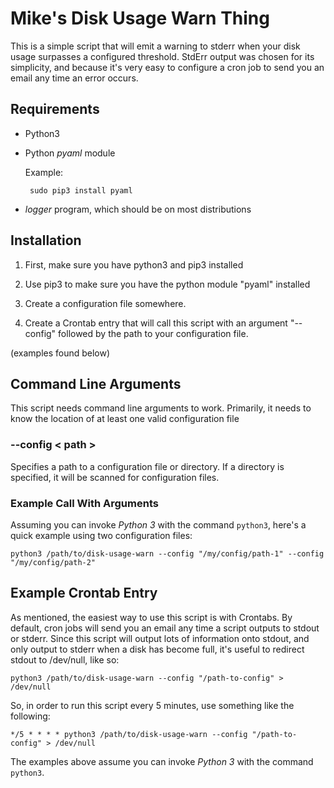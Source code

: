 
# Mike's Disk Usage Warn Thing

This is a simple script that will emit a warning to stderr when your disk usage surpasses a configured threshold. StdErr output was chosen for its simplicity, and because it's very easy to configure a cron job to send you an email any time an error occurs.

## Requirements

* Python3

* Python *pyaml* module
  
  Example:
  
  ``` sudo pip3 install pyaml```

* *logger* program, which should be on most distributions

## Installation

1. First, make sure you have python3 and pip3 installed

2. Use pip3 to make sure you have the python module "pyaml" installed

3. Create a configuration file somewhere. 

4. Create a Crontab entry that will call this script with an argument "--config" followed by the path to your configuration file.

(examples found below)

## Command Line Arguments

This script needs command line arguments to work. Primarily, it needs to know the location of at least one valid configuration file

### --config < path >

Specifies a path to a configuration file or directory. If a directory is specified, it will be scanned for configuration files.

### Example Call With Arguments

Assuming you can invoke *Python 3* with the command ```python3```, here's a quick example using two configuration files:

```
python3 /path/to/disk-usage-warn --config "/my/config/path-1" --config "/my/config/path-2"
```

## Example Crontab Entry

As mentioned, the easiest way to use this script is with Crontabs. By default, cron jobs will send you an email any time a script outputs to stdout or stderr. Since this script will output lots of information onto stdout, and only output to stderr when a disk has become full, it's useful to redirect stdout to /dev/null, like so:

```
python3 /path/to/disk-usage-warn --config "/path-to-config" > /dev/null
```

So, in order to run this script every 5 minutes, use something like the following:

```
*/5 * * * * python3 /path/to/disk-usage-warn --config "/path-to-config" > /dev/null
```

The examples above assume you can invoke *Python 3* with the command ```python3```.




